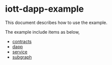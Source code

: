 # iott-dapp-example

This document describes how to use the example.

The example include items as below,
* [contracts](./contracts/README.md)
* [dapp](./dapp/README.md)
* [service](./service/README.md)
* [subgraph](./subgraph/README.md)
